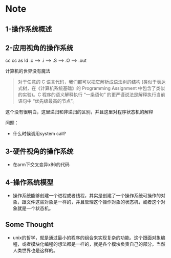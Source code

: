 # Note

## 1-操作系统概述

## 2-应用视角的操作系统

   cc     cc     as     ld
.c --> .i --> .S --> .O --> .out

计算机的世界没有魔法

> 对于任意的 C 语言代码，我们都可以把它解析成语法树的结构 (类似于表达式树，在《计算机系统基础》的 Programming Assignment 中包含了类似的实验)。C 程序的语义解释执行 “一条语句” 的更严谨说法是解释执行当前语句中 “优先级最高的节点”。

这个没有很明白，这里递归和非递归的区别，并且这里对程序状态机的解释


问题：

+ 什么时候调用system call?

## 3-硬件视角的操作系统

+ 在arm下交叉变异x86的代码

## 4-操作系统模型

+ 操作系统能够创建一个进程或者线程，其实是创建了一个操作系统可操作的对象，跟文件这些对象是一样的，并且管理这个操作对象的状态机，或者这个对象就是一个状态机。

## Some Thought

+ unix的哲学，就是通过最小的程序的组合来实现复杂的功能。这个跟面对象编程，或者模块化编程的想法都是一样的，就是各个模块负责自己的部分。当然人类世界也是这样的。
